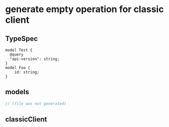 # generate empty operation for classic client

## TypeSpec

```tsp
model Test {
  @query
  "api-version": string;
}
model Foo {
    id: string;
}
```

## models

```ts models
// (file was not generated)
```

## classicClient

```ts classicClient
```
